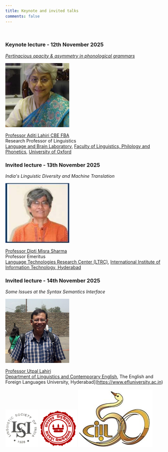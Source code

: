 ```yaml
---
title: Keynote and invited talks
comments: false
---
```

<br>

### Keynote lecture - 12th November 2025

[_Pertinacious opacity & asymmetry in phonological grammars_](keynote.md)

<img src="/assets/images/al.jpg" alt="drawing" width="200"/>

[Professor Aditi Lahiri CBE FBA](https://www.ling-phil.ox.ac.uk/people/aditi-lahiri)<br>
Research Professor of Linguistics<br>
[Language and Brain Laboratory](https://brainlab.clp.ox.ac.uk), [Faculty of Linguistics, Philology and Phonetics](https://www.ling-phil.ox.ac.uk), [University of Oxford](https://www.ox.ac.uk) 

### Invited lecture - 13th November 2025

_India's Linguistic Diversity and Machine Translation_

<img src="/assets/images/dms.jpeg" alt="drawing" width="200"/>

[Professor Dipti Misra Sharma](https://www.iiit.ac.in/faculty/dipti-m-sharma/)<br>
Professor Emeritus<br>
[Language Technologies Research Center (LTRC)](http://ltrc.iiit.ac.in), [International Institute of Information Technology, Hyderabad](https://www.iiit.ac.in)

### Invited lecture - 14th November 2025

_Some Issues at the Syntax Semantics Interface_

<img src="/assets/images/ul.jpeg" alt="drawing" width="200"/>

[Professor Utpal Lahiri](https://www.efluniversity.ac.in/Dr.UtpalLahiri.php)<br>
[Department of Linguistics and Contemporary English](https://www.efluniversity.ac.in/lce.php), The English and Foreign Languages University, Hyderabad](https://www.efluniversity.ac.in)



![Linguistic Society of India](/assets/images/LSI_logo.png)
![Jadavpur University](/assets/images/JU_logo.png)
![Central Institute of Indian Languages](/assets/images/ciil.png)



